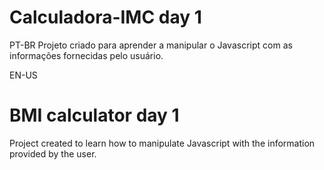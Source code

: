 # Calculadora-IMC day 1 

PT-BR 
Projeto criado para aprender a manipular o Javascript com as informações fornecidas pelo usuário.

EN-US

# BMI calculator day 1

Project created to learn how to manipulate Javascript with the information provided by the user.
